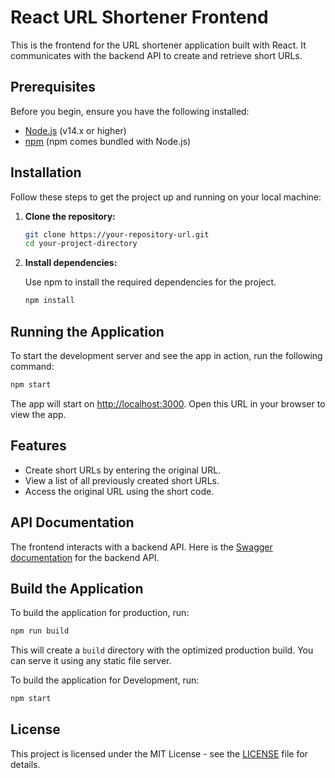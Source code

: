 
# React URL Shortener Frontend

This is the frontend for the URL shortener application built with React. It communicates with the backend API to create and retrieve short URLs.

## Prerequisites

Before you begin, ensure you have the following installed:

- [Node.js](https://nodejs.org/en/) (v14.x or higher)
- [npm](https://www.npmjs.com/) (npm comes bundled with Node.js)

## Installation

Follow these steps to get the project up and running on your local machine:

1. **Clone the repository:**

   ```bash
   git clone https://your-repository-url.git
   cd your-project-directory
   ```

2. **Install dependencies:**

   Use npm to install the required dependencies for the project.

   ```bash
   npm install
   ```

## Running the Application

To start the development server and see the app in action, run the following command:

```bash
npm start
```

The app will start on [http://localhost:3000](http://localhost:3000). Open this URL in your browser to view the app.

## Features

- Create short URLs by entering the original URL.
- View a list of all previously created short URLs.
- Access the original URL using the short code.


## API Documentation

The frontend interacts with a backend API. Here is the [Swagger documentation](http://localhost:8000/api/documentation) for the backend API.


## Build the Application

To build the application for production, run:

```bash
npm run build
```
This will create a `build` directory with the optimized production build. You can serve it using any static file server.


To build the application for Development, run:

```bash
npm start
```


## License

This project is licensed under the MIT License - see the [LICENSE](LICENSE) file for details.
